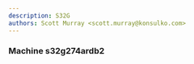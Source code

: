 ```yaml
---
description: S32G
authors: Scott Murray <scott.murray@konsulko.com>
---
```


### Machine s32g274ardb2
